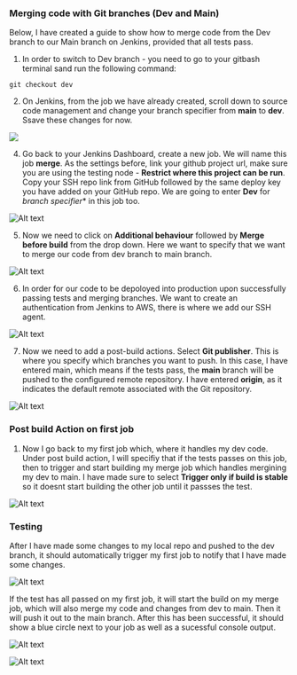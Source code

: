 ### Merging code  with Git branches (Dev and Main)
Below, I have created a guide to show how to merge code from the Dev branch to our Main branch on Jenkins, provided that all tests pass.


1) In order to switch to Dev branch - you need to go to your gitbash terminal sand run the following command: 

```
git checkout dev
```

2) On Jenkins, from the job we have already created, scroll down to source code management and change your branch specifier from **main** to **dev**. Ssave these changes for now.

![](images/main_dev.png) 

4) Go back to your Jenkins Dashboard, create a new job. We will name this job **merge**. As the settings before, link your github project url, make sure you are using the testing node - **Restrict where this project can be run**. Copy your SSH repo link from GitHub followed by the same deploy key you have added on your GitHub repo. We are going to enter **Dev** for *branch specifier** in this job too. 

![Alt text](images/merge_ssh.png)

5) Now we need to click on **Additional behaviour** followed by **Merge before build** from the drop down. Here we want to specify that we want to merge our code from dev branch to main branch. 
   
![Alt text](images/additional_behaviour.png)

6) In order for our code to be depoloyed into production upon successfully passing tests and merging branches. We want to create an authentication from Jenkins to AWS, there is where we add our SSH agent. 

![Alt text](images/ssh_agent.png)

7) Now we need to add a post-build actions. Select **Git publisher**. This is where you specify which branches you want to push. In this case, I have entered main, which means if the tests pass, the **main** branch will be pushed to the configured remote repository. 
I have entered **origin**, as it indicates the default remote associated with the Git repository. 

![Alt text](images/post_build_actions_merge.png)

### Post build Action on first job 

1) Now I go back to my first job which, where it handles my dev code. Under post build action, I will specifiy that if the tests passes on this job, then to trigger and start building my merge job which handles mergining my dev to main. I have made sure to select **Trigger only if build is stable** so it doesnt start building the other job until it passses the test. 
   
![Alt text](images/post_build_dev.png)

### Testing

After I have made some changes to my local repo and pushed to the dev branch, it should automatically trigger my first job to notify that I have made some changes. 

![Alt text](images/ci.png)

If the test has all passed on my first job, it will start the build on my merge job, which will also merge my code and changes from dev to main. Then it will push it out to the main branch. After this has been successful, it should show a blue circle next to your job as well as a sucessful console output. 

![Alt text](images/merge.png)


![Alt text](images/console_output.png)